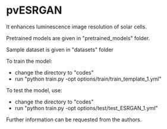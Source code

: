 # pvESRGAN
It enhances luminescence image resolution of solar cells. 

Pretrained models are given in "pretrained_models" folder. 

Sample dataset is given in "datasets" folder

To train the model:
  * change the directory to "codes"
  * run "python train.py -opt options/train/train_template_1.yml"

To test the model, use: 
  * change the directory to "codes"
  * run "python train.py -opt options/test/test_ESRGAN_1.yml"

Further information can be requested from the authors.


